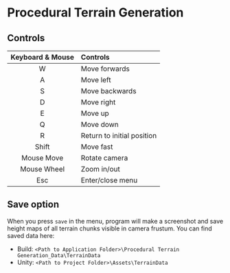 # Procedural Terrain Generation

## Controls

| Keyboard & Mouse | Controls |
|:-:|:-|
| W | Move forwards |
| A | Move left |
| S | Move backwards |
| D | Move right |
| E | Move up |
| Q | Move down |
| R | Return to initial position |
| Shift | Move fast |
| Mouse Move | Rotate camera |
| Mouse Wheel | Zoom in/out |
| Esc | Enter/close menu |

## Save option

When you press `save` in the menu, program will make a screenshot and save height maps of all terrain chunks visible in camera frustum. You can find saved data here:

- Build: `<Path to Application Folder>\Procedural Terrain Generation_Data\TerrainData`
- Unity: `<Path to Project Folder>\Assets\TerrainData`





 
